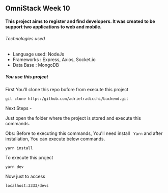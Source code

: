 ## OmniStack Week 10

#### This project aims to register and find developers. It was created to be support two applications to web and mobile.

###### Technologies used
 
* Language used: NodeJs
* Frameworks   : Express,
                 Axios,
                 Socket.io
* Data Base    : MongoDB

##### You use this project 

First You'll clone this repo bofore from execute this project 

``` git clone https:/github.com/adrielradicchi/backend.git ``` 

Next Steps - 

Just open the folder where the project is stored and execute this commands.

Obs: Before to executing this commands, You'll need install ``` Yarn``` and after installation, You can execute below commands. 

``` yarn install ```

To execute this project 

``` yarn dev ```

Now just to access 

``` localhost:3333/devs ```
